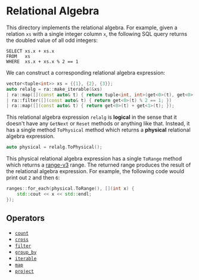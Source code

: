 # Relational Algebra
This directory implements the relational algebra. For example, given a relation
`xs` with a single integer column `x`, the following SQL query returns the
doubled value of all odd integers:

```
SELECT xs.x + xs.x
FROM   xs
WHERE  xs.x + xs.x % 2 == 1
```

We can construct a corresponding relational algebra expression:

```c++
vector<tuple<int>> xs = {{1}, {2}, {3}};
auto relalg = ra::make_iterable(&xs)
| ra::map([](const auto& t) { return tuple<int, int>(get<0>(t), get<0>(t)); })
| ra::filter([](const auto& t) { return get<0>(t) % 2 == 1; })
| ra::map([](const auto& t) { return get<0>(t) + get<1>(t); });
```

This relational algebra expression `relalg` is **logical** in the sense that it
doesn't have any `GetNext` or `Reset` methods or anything like that. Instead,
it has a single method `ToPhysical` method which returns a **physical**
relational algebra expression.

```c++
auto physical = relalg.ToPhysical();
```

This physical relational algebra expression has a single `ToRange` method which
returns a [range-v3][] range. The returned range produces the result of the
relational algebra expression. For example, the following code would print out
`2` and then `6`:

```c++
ranges::for_each(physical.ToRange(), [](int x) {
    std::cout << x << std::endl;
});
```

## Operators
- [`count`](count.h)
- [`cross`](cross.h)
- [`filter`](filter.h)
- [`group_by`](group_by.h)
- [`iterable`](iterable.h)
- [`map`](map.h)
- [`project`](project.h)

[range-v3]: https://github.com/ericniebler/range-v3
